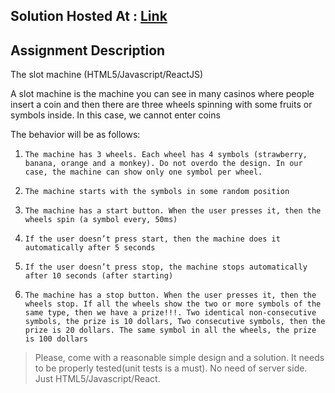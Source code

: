 
## Solution Hosted At : [Link](http://ong-gtp.github.io/spin-app-assignment)


## Assignment Description 

The slot machine (HTML5/Javascript/ReactJS)


A slot machine is the machine you can see in many casinos where people insert a coin and then there are three wheels spinning with some fruits or symbols inside. In this case, we cannot enter coins

The behavior will be as follows:
1.     The machine has 3 wheels. Each wheel has 4 symbols (strawberry, banana, orange and a monkey). Do not overdo the design. In our case, the machine can show only one symbol per wheel.
2.     The machine starts with the symbols in some random position
3.     The machine has a start button. When the user presses it, then the wheels spin (a symbol every, 50ms)
4.     If the user doesn’t press start, then the machine does it automatically after 5 seconds
5.     If the user doesn’t press stop, the machine stops automatically after 10 seconds (after starting)
6.     The machine has a stop button. When the user presses it, then the wheels stop. If all the wheels show the two or more symbols of the same type, then we have a prize!!!. Two identical non-consecutive symbols, the prize is 10 dollars, Two consecutive symbols, then the prize is 20 dollars. The same symbol in all the wheels, the prize is 100 dollars


> Please, come with a reasonable simple design and a solution. It needs to be properly tested(unit tests is a must). No need of server side. Just HTML5/Javascript/React.
